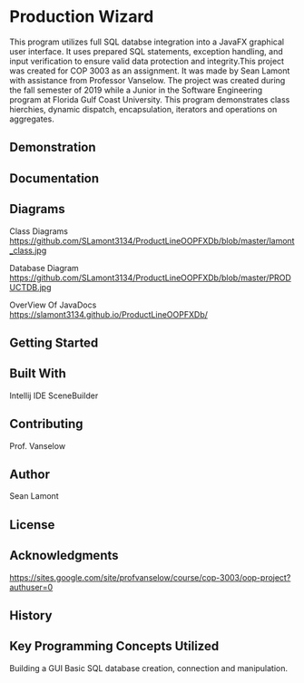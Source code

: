 # Production Wizard
This program utilizes full SQL databse integration into a JavaFX graphical user interface. It uses prepared SQL statements, exception handling, and input verification to ensure valid data protection and integrity.This project was created for COP 3003 as an assignment. It was made by Sean Lamont with assistance from Professor Vanselow. The project was created during the fall semester of 2019 while a Junior in the Software Engineering program at Florida Gulf Coast University. This program demonstrates class hierchies, dynamic dispatch, encapsulation, iterators and operations on aggregates.

## Demonstration


## Documentation


## Diagrams

Class Diagrams
https://github.com/SLamont3134/ProductLineOOPFXDb/blob/master/lamont_class.jpg

Database Diagram
https://github.com/SLamont3134/ProductLineOOPFXDb/blob/master/PRODUCTDB.jpg

OverView Of JavaDocs
https://slamont3134.github.io/ProductLineOOPFXDb/


## Getting Started


## Built With
Intellij IDE
SceneBuilder

## Contributing
Prof. Vanselow

## Author
Sean Lamont

## License


## Acknowledgments
https://sites.google.com/site/profvanselow/course/cop-3003/oop-project?authuser=0

## History


## Key Programming Concepts Utilized
Building a GUI
Basic SQL database creation, connection and manipulation.
